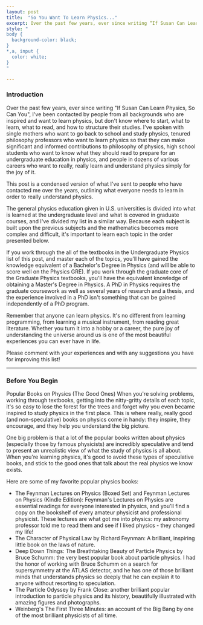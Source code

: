 ```yaml
---
layout: post
title:  "So You Want To Learn Physics..."
excerpt: Over the past few years, ever since writing “If Susan Can Learn Physics, So Can You”, I’ve been contacted by people from all backgrounds who are inspired and want to learn physics, but don’t know where to start, what to learn, what to read, and how to structure their studies…this post is a condensed version of what I’ve sent to people who have contacted me over the years, outlining what everyone needs to learn in order to really understand physics.
style: "
body {
  background-color: black;
}
*,a, input {
  color: white;
}
"

---
```


### Introduction

Over the past few years, ever since writing "If Susan Can Learn Physics, So Can You", I've been contacted by people from all backgrounds who are inspired and want to learn physics, but don't know where to start, what to learn, what to read, and how to structure their studies. I've spoken with single mothers who want to go back to school and study physics, tenured philosophy professors who want to learn physics so that they can make significant and informed contributions to philosophy of physics, high school students who want to know what they should read to prepare for an undergraduate education in physics, and people in dozens of various careers who want to really, really learn and understand physics simply for the joy of it.

This post is a condensed version of what I've sent to people who have contacted me over the years, outlining what everyone needs to learn in order to really understand physics.

The general physics education given in U.S. universities is divided into what is learned at the undergraduate level and what is covered in graduate courses, and I've divided my list in a similar way. Because each subject is built upon the previous subjects and the mathematics becomes more complex and difficult, it's important to learn each topic in the order presented below.

If you work through the all of the textbooks in the Undergraduate Physics list of this post, and master each of the topics, you'll have gained the knowledge equivalent of a Bachelor's Degree in Physics (and will be able to score well on the Physics GRE).  If you work through the graduate core of the Graduate Physics textbooks, you'll have the equivalent knowledge of obtaining a Master's Degree in Physics. A PhD in Physics requires the graduate coursework as well as several years of research and a thesis, and the experience involved in a PhD isn't something that can be gained independently of a PhD program.

Remember that anyone can learn physics. It's no different from learning programming, from learning a musical instrument, from reading great literature. Whether you turn it into a hobby or a career, the pure joy of understanding the universe around us is one of the most beautiful experiences you can ever have in life.

Please comment with your experiences and with any suggestions you have for improving this list!


---


### Before You Begin

Popular Books on Physics (The Good Ones)
When you're solving problems, working through textbooks, getting into the nitty-gritty details of each topic, it's so easy to lose the forest for the trees and forget why you even became inspired to study physics in the first place. This is where really, really good (and non-speculative) books on physics come in handy: they inspire, they encourage, and they help you understand the big picture.

One big problem is that a lot of the popular books written about physics (especially those by famous physicists) are incredibly speculative and tend to present an unrealistic view of what the study of physics is all about. When you're learning physics, it's good to avoid these types of speculative books, and stick to the good ones that talk about the real physics we know exists.

Here are some of my favorite popular physics books:

- The Feynman Lectures on Physics (Boxed Set) and Feynman Lectures on Physics (Kindle Edition): Feynman's Lectures on Physics are essential readings for everyone interested in physics, and you'll find a copy on the bookshelf of every amateur physicist and professional physicist. These lectures are what got me into physics: my astronomy professor told me to read them and see if I liked physics - they changed my life!
- The Character of Physical Law by Richard Feynman: A brilliant, inspiring little book on the laws of nature.
- Deep Down Things: The Breathtaking Beauty of Particle Physics by Bruce Schumm: the very best popular book about particle physics. I had the honor of working with Bruce Schumm on a search for supersymmetry at the ATLAS detector, and he has one of those brilliant minds that understands physics so deeply that he can explain it to anyone without resorting to speculation.
- The Particle Odyssey by Frank Close: another brilliant popular introduction to particle physics and its history, beautifully illustrated with amazing figures and photographs.
- Weinberg's The First Three Minutes: an account of the Big Bang by one of the most brilliant physicists of all time.

[Fledgling Physicist]: https://fledglingphysicist.com
